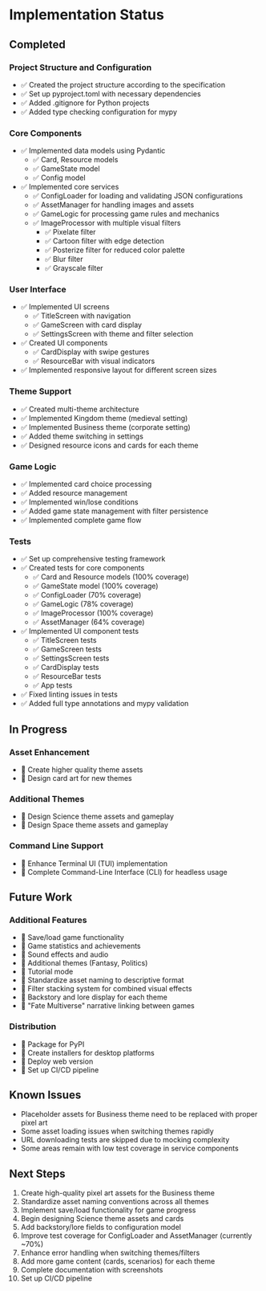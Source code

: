 # Implementation Status

## Completed

### Project Structure and Configuration
- ✅ Created the project structure according to the specification
- ✅ Set up pyproject.toml with necessary dependencies
- ✅ Added .gitignore for Python projects
- ✅ Added type checking configuration for mypy

### Core Components
- ✅ Implemented data models using Pydantic
  - ✅ Card, Resource models
  - ✅ GameState model
  - ✅ Config model
- ✅ Implemented core services
  - ✅ ConfigLoader for loading and validating JSON configurations
  - ✅ AssetManager for handling images and assets
  - ✅ GameLogic for processing game rules and mechanics
  - ✅ ImageProcessor with multiple visual filters
    - ✅ Pixelate filter
    - ✅ Cartoon filter with edge detection
    - ✅ Posterize filter for reduced color palette
    - ✅ Blur filter
    - ✅ Grayscale filter

### User Interface
- ✅ Implemented UI screens
  - ✅ TitleScreen with navigation
  - ✅ GameScreen with card display
  - ✅ SettingsScreen with theme and filter selection
- ✅ Created UI components
  - ✅ CardDisplay with swipe gestures
  - ✅ ResourceBar with visual indicators
- ✅ Implemented responsive layout for different screen sizes

### Theme Support
- ✅ Created multi-theme architecture
- ✅ Implemented Kingdom theme (medieval setting)
- ✅ Implemented Business theme (corporate setting)
- ✅ Added theme switching in settings
- ✅ Designed resource icons and cards for each theme

### Game Logic
- ✅ Implemented card choice processing
- ✅ Added resource management
- ✅ Implemented win/lose conditions
- ✅ Added game state management with filter persistence
- ✅ Implemented complete game flow

### Tests
- ✅ Set up comprehensive testing framework
- ✅ Created tests for core components
  - ✅ Card and Resource models (100% coverage)
  - ✅ GameState model (100% coverage)
  - ✅ ConfigLoader (70% coverage)  
  - ✅ GameLogic (78% coverage)
  - ✅ ImageProcessor (100% coverage)
  - ✅ AssetManager (64% coverage)
- ✅ Implemented UI component tests
  - ✅ TitleScreen tests
  - ✅ GameScreen tests
  - ✅ SettingsScreen tests
  - ✅ CardDisplay tests
  - ✅ ResourceBar tests
  - ✅ App tests
- ✅ Fixed linting issues in tests
- ✅ Added full type annotations and mypy validation

## In Progress

### Asset Enhancement
- 🔄 Create higher quality theme assets
- 🔄 Design card art for new themes

### Additional Themes
- 🔄 Design Science theme assets and gameplay
- 🔄 Design Space theme assets and gameplay

### Command Line Support
- 🔄 Enhance Terminal UI (TUI) implementation
- 🔄 Complete Command-Line Interface (CLI) for headless usage

## Future Work

### Additional Features
- 📝 Save/load game functionality
- 📝 Game statistics and achievements
- 📝 Sound effects and audio
- 📝 Additional themes (Fantasy, Politics)
- 📝 Tutorial mode
- 📝 Standardize asset naming to descriptive format
- 📝 Filter stacking system for combined visual effects
- 📝 Backstory and lore display for each theme
- 📝 "Fate Multiverse" narrative linking between games

### Distribution
- 📝 Package for PyPI
- 📝 Create installers for desktop platforms
- 📝 Deploy web version
- 📝 Set up CI/CD pipeline

## Known Issues
- Placeholder assets for Business theme need to be replaced with proper pixel art
- Some asset loading issues when switching themes rapidly
- URL downloading tests are skipped due to mocking complexity
- Some areas remain with low test coverage in service components

## Next Steps
1. Create high-quality pixel art assets for the Business theme
2. Standardize asset naming conventions across all themes
3. Implement save/load functionality for game progress
4. Begin designing Science theme assets and cards
5. Add backstory/lore fields to configuration model
6. Improve test coverage for ConfigLoader and AssetManager (currently ~70%)
7. Enhance error handling when switching themes/filters
8. Add more game content (cards, scenarios) for each theme
9. Complete documentation with screenshots
10. Set up CI/CD pipeline